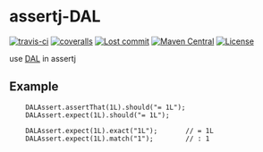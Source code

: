 # assertj-DAL

[![travis-ci](https://travis-ci.com/leeonky/assertj-DAL.svg?branch=master)](https://travis-ci.com/github/leeonky/assertj-DAL)
[![coveralls](https://img.shields.io/coveralls/github/leeonky/assertj-DAL.svg)](https://coveralls.io/github/leeonky/assertj-DAL)
[![Lost commit](https://img.shields.io/github/last-commit/leeonky/assertj-DAL.svg)](https://github.com/leeonky/assertj-DAL)
[![Maven Central](https://img.shields.io/maven-central/v/com.github.leeonky/assertj-DAL.svg)](https://search.maven.org/artifact/com.github.leeonky/assertj-DAL)
[![License](https://img.shields.io/badge/License-Apache%202.0-blue.svg)](https://opensource.org/licenses/Apache-2.0)

use [DAL](https://github.com/leeonky/DAL-java) in assertj

## Example

```
    DALAssert.assertThat(1L).should("= 1L");
    DALAssert.expect(1L).should("= 1L");
    
    DALAssert.expect(1L).exact("1L");       // = 1L
    DALAssert.expect(1L).match("1");        // : 1
```
